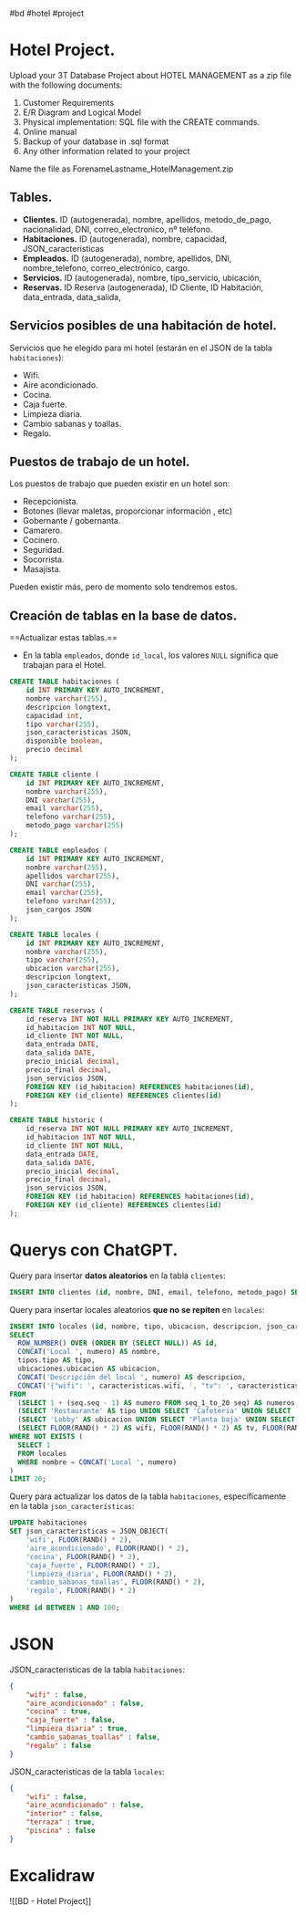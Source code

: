 #bd #hotel #project

# Hotel Project.

Upload your 3T Database Project about HOTEL MANAGEMENT as a zip file with the following documents:

1. Customer Requirements
2. E/R Diagram and Logical Model
3. Physical implementation: SQL file with the CREATE commands.
3. Online manual
4. Backup of your database in .sql format
5. Any other information related to your project

Name the file as ForenameLastname_HotelManagement.zip

## Tables.

- **Clientes.** ID (autogenerada), nombre, apellidos, metodo_de_pago, nacionalidad, DNI, correo_electronico, nº teléfono.
- **Habitaciones.** ID (autogenerada), nombre, capacidad, JSON_caracteristicas
- **Empleados.** ID (autogenerada), nombre, apellidos, DNI, nombre_telefono, correo_electrónico,  cargo.
- **Servicios.** ID (autogenerada), nombre, tipo_servicio, ubicación, 
- **Reservas.** ID Reserva (autogenerada), ID Cliente, ID Habitación, data_entrada, data_salida, 

## Servicios posibles de una habitación de hotel.

Servicios que he elegido para mi hotel (estarán en el JSON de la tabla `habitaciones`):

- Wifi.
- Aire acondicionado.
- Cocina.
- Caja fuerte.
- Limpieza diaria.
- Cambio sabanas y toallas.
- Regalo.

## Puestos de trabajo de un hotel.

Los puestos de trabajo que pueden existir en un hotel son:

- Recepcionista.
- Botones (llevar maletas, proporcionar información , etc)
- Gobernante / gobernanta.
- Camarero.
- Cocinero.
- Seguridad.
- Socorrista.
- Masajista.

Pueden existir más, pero de momento solo tendremos estos.

## Creación de tablas en la base de datos.

==Actualizar estas tablas.==

- En la tabla `empleados`, donde `id_local`, los valores `NULL` significa que trabajan para el Hotel.

````sql
CREATE TABLE habitaciones (
	id INT PRIMARY KEY AUTO_INCREMENT,
	nombre varchar(255),
	descripcion longtext,
	capacidad int,
	tipo varchar(255),
	json_caracteristicas JSON,
	disponible boolean,
	precio decimal
);

CREATE TABLE cliente (
	id INT PRIMARY KEY AUTO_INCREMENT,
	nombre varchar(255),
	DNI varchar(255),
	email varchar(255),
	telefono varchar(255),
	metodo_pago varchar(255)
);

CREATE TABLE empleados (
	id INT PRIMARY KEY AUTO_INCREMENT,
	nombre varchar(255),
	apellidos varchar(255),
	DNI varchar(255),
	email varchar(255),
	telefono varchar(255),
	json_cargos JSON
);

CREATE TABLE locales (
	id INT PRIMARY KEY AUTO_INCREMENT,
	nombre varchar(255),
	tipo varchar(255),
	ubicacion varchar(255),
	descripcion longtext,
	json_caracteristicas JSON,
);

CREATE TABLE reservas (
	id_reserva INT NOT NULL PRIMARY KEY AUTO_INCREMENT,
	id_habitacion INT NOT NULL,
	id_cliente INT NOT NULL,
	data_entrada DATE,
	data_salida DATE,
	precio_inicial decimal,
	precio_final decimal,
	json_servicios JSON,
	FOREIGN KEY (id_habitacion) REFERENCES habitaciones(id),
	FOREIGN KEY (id_cliente) REFERENCES clientes(id)
);

CREATE TABLE historic (
	id_reserva INT NOT NULL PRIMARY KEY AUTO_INCREMENT,
	id_habitacion INT NOT NULL,
	id_cliente INT NOT NULL,
	data_entrada DATE,
	data_salida DATE,
	precio_inicial decimal,
	precio_final decimal,
	json_servicios JSON,
	FOREIGN KEY (id_habitacion) REFERENCES habitaciones(id),
	FOREIGN KEY (id_cliente) REFERENCES clientes(id)
);
````

# Querys con ChatGPT.

Query para insertar **datos aleatorios** en la tabla `clientes`:

````sql
INSERT INTO clientes (id, nombre, DNI, email, telefono, metodo_pago) SELECT ROW_NUMBER() OVER (ORDER BY (SELECT NULL)) AS id, CONCAT(nombres.nombre, ' ', apellidos.apellido) AS nombre, CONCAT(FLOOR(RAND() * 89999999) + 10000000, LEFT(DNI, 1)) AS DNI, CONCAT(LEFT(nombre, 1), REPLACE(apellido, ' ', ''), '@', dominios.dominio) AS email, CONCAT('9', FLOOR(RAND() * 89999999) + 10000000) AS telefono, metodos_pago.metodo AS metodo_pago FROM (SELECT 'Juan' AS nombre UNION SELECT 'María' UNION SELECT 'Pedro' UNION SELECT 'Ana') AS nombres, (SELECT 'Gómez' AS apellido UNION SELECT 'López' UNION SELECT 'García' UNION SELECT 'Martínez') AS apellidos, (SELECT '12345678A' AS DNI UNION SELECT '23456789B' UNION SELECT '34567890C' UNION SELECT '45678901D') AS DNI, (SELECT 'gmail.com' AS dominio UNION SELECT 'yahoo.com' UNION SELECT 'hotmail.com' UNION SELECT 'outlook.com') AS dominios, (SELECT 'Tarjeta' AS metodo UNION SELECT 'Transferencia' UNION SELECT 'PayPal' UNION SELECT 'Efectivo') AS metodos_pago LIMIT 500;
````

Query para insertar locales aleatorios **que no se repiten** en `locales`:

````sql
INSERT INTO locales (id, nombre, tipo, ubicacion, descripcion, json_caracteristicas)
SELECT
  ROW_NUMBER() OVER (ORDER BY (SELECT NULL)) AS id,
  CONCAT('Local ', numero) AS nombre,
  tipos.tipo AS tipo,
  ubicaciones.ubicacion AS ubicacion,
  CONCAT('Descripción del local ', numero) AS descripcion,
  CONCAT('{"wifi": ', caracteristicas.wifi, ', "tv": ', caracteristicas.tv, ', "aire_acondicionado": ', caracteristicas.aire_acondicionado, ', "terraza": ', caracteristicas.terraza, '}') AS json_caracteristicas
FROM
  (SELECT 1 + (seq.seq - 1) AS numero FROM seq_1_to_20 seq) AS numeros,
  (SELECT 'Restaurante' AS tipo UNION SELECT 'Cafetería' UNION SELECT 'Tienda' UNION SELECT 'Salón de eventos') AS tipos,
  (SELECT 'Lobby' AS ubicacion UNION SELECT 'Planta baja' UNION SELECT 'Piso 1' UNION SELECT 'Piso 2' UNION SELECT 'Piso 3') AS ubicaciones,
  (SELECT FLOOR(RAND() * 2) AS wifi, FLOOR(RAND() * 2) AS tv, FLOOR(RAND() * 2) AS aire_acondicionado, FLOOR(RAND() * 2) AS terraza) AS caracteristicas
WHERE NOT EXISTS (
  SELECT 1
  FROM locales
  WHERE nombre = CONCAT('Local ', numero)
)
LIMIT 20;

````

Query para actualizar los datos de la tabla `habitaciones`, específicamente en la tabla `json_características`:

````sql
UPDATE habitaciones
SET json_caracteristicas = JSON_OBJECT(
    'wifi', FLOOR(RAND() * 2),
    'aire_acondicionado', FLOOR(RAND() * 2),
    'cocina', FLOOR(RAND() * 2),
    'caja_fuerte', FLOOR(RAND() * 2),
    'limpieza_diaria', FLOOR(RAND() * 2),
    'cambio_sabanas_toallas', FLOOR(RAND() * 2),
    'regalo', FLOOR(RAND() * 2)
)
WHERE id BETWEEN 1 AND 100;
````

# JSON

JSON_caracteristicas de la tabla `habitaciones`:

````json
{
    "wifi" : false,
    "aire_acondicionado" : false,
    "cocina" : true,
    "caja_fuerte" : false,
    "limpieza_diaria" : true,
    "cambio_sabanas_toallas" : false,
    "regalo" : false  
}
````

JSON_caracteristicas de la tabla `locales`:

````json
{
    "wifi" : false,
    "aire_acondicionado" : false,
    "interior" : false,
    "terraza" : true,
    "piscina" : false
}
````

# Excalidraw

![[BD - Hotel Project]]